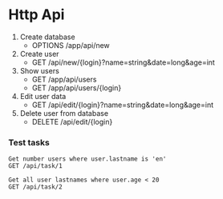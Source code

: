 # Http Api

1) Create database
   - OPTIONS /app/api/new
2) Create user
   - GET /api/new/{login}?name=string&date=long&age=int
3) Show users 
   - GET /app/api/users 
   - GET /app/api/users/{login}
4) Edit user data 
   - GET /api/edit/{login}?name=string&date=long&age=int 
5) Delete user from database 
   - DELETE /api/edit/{login}


### Test tasks
    Get number users where user.lastname is 'en'
    GET /api/task/1
    
    Get all user lastnames where user.age < 20
    GET /api/task/2



